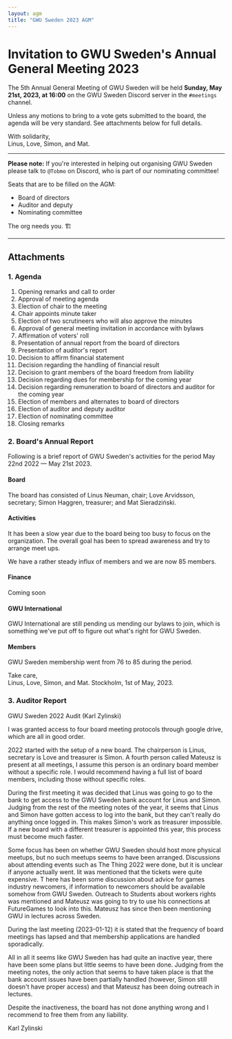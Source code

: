 ```yaml
---
layout: agm
title: "GWU Sweden 2023 AGM"
---
```


# Invitation to GWU Sweden's Annual General Meeting 2023

The 5th Annual General Meeting of GWU Sweden will be held **Sunday, May 21st, 2023, at 16:00** on the GWU Sweden Discord server in the `#meetings` channel.

Unless any motions to bring to a vote gets submitted to the board, the agenda will be very standard. See attachments below for full details.

With solidarity,  
Linus, Love, Simon, and Mat.

---

**Please note:** If you're interested in helping out organising GWU Sweden please talk to `@Tobmo` on Discord, who is part of our nominating committee!

Seats that are to be filled on the AGM:

- Board of directors
- Auditor and deputy
- Nominating committee

The org needs you. 🏗️

---

## Attachments

### 1. Agenda

1. Opening remarks and call to order
2. Approval of meeting agenda
3. Election of chair to the meeting
4. Chair appoints minute taker
5. Election of two scrutineers who will also approve the minutes
6. Approval of general meeting invitation in accordance with bylaws
7. Affirmation of voters' roll
8. Presentation of annual report from the board of directors
9. Presentation of auditor's report
10. Decision to affirm financial statement
11. Decision regarding the handling of financial result
12. Decision to grant members of the board freedom from liability
13. Decision regarding dues for membership for the coming year
14. Decision regarding remuneration to board of directors and auditor for the coming year
15. Election of members and alternates to board of directors
16. Election of auditor and deputy auditor
17. Election of nominating committee
18. Closing remarks

### 2. Board's Annual Report

Following is a brief report of GWU Sweden's activities for the period May 22nd 2022 — May 21st 2023.

#### Board

The board has consisted of Linus Neuman, chair; Love Arvidsson, secretary; Simon Haggren, treasurer; and Mat Sieradziński.

#### Activities

It has been a slow year due to the board being too busy to focus on the organization.
The overall goal has been to spread awareness and try to arrange meet ups.

We have a rather steady influx of members and we are now 85 members.

#### Finance

Coming soon

#### GWU International

 GWU International are still pending us mending our bylaws to join, which is something we've put off to figure out what's right for GWU Sweden.

#### Members

GWU Sweden membership went from 76 to 85 during the period.


Take care,  
Linus, Love, Simon, and Mat.
Stockholm, 1st of May, 2023.


### 3. Auditor Report

GWU Sweden 2022 Audit (Karl Zylinski)

I was granted access to four board meeting protocols through google drive, which are all in
good order.

2022 started with the setup of a new board. The chairperson is Linus, secretary is Love and
treasurer is Simon. A fourth person called Mateusz is present at all meetings, I assume this
person is an ordinary board member without a specific role. I would recommend having a full
list of board members, including those without specific roles.

During the first meeting it was decided that Linus was going to go to the bank to get access
to the GWU Sweden bank account for Linus and Simon. Judging from the rest of the
meeting notes of the year, it seems that Linus and Simon have gotten access to log into the
bank, but they can't really do anything once logged in. This makes Simon's work as treasurer
impossible. If a new board with a different treasurer is appointed this year, this process must
become much faster.

Some focus has been on whether GWU Sweden should host more physical meetups, but no
such meetups seems to have been arranged. Discussions about attending events such as
The Thing 2022 were done, but it is unclear if anyone actually went. Iit was mentioned that
the tickets were quite expensive.
T
here has been some discussion about advice for games industry newcomers, if information
to newcomers should be available somehow from GWU Sweden. Outreach to Students
about workers rights was mentioned and Mateusz was going to try to use his connections at
FutureGames to look into this. Mateusz has since then been mentioning GWU in lectures
across Sweden.

During the last meeting (2023-01-12) it is stated that the frequency of board meetings has
lapsed and that membership applications are handled sporadically.

All in all it seems like GWU Sweden has had quite an inactive year, there have been some
plans but little seems to have been done. Judging from the meeting notes, the only action
that seems to have taken place is that the bank account issues have been partially handled
(however, Simon still doesn't have proper access) and that Mateusz has been doing
outreach in lectures.

Despite the inactiveness, the board has not done anything wrong and I recommend to free
them from any liability.

Karl Zylinski
